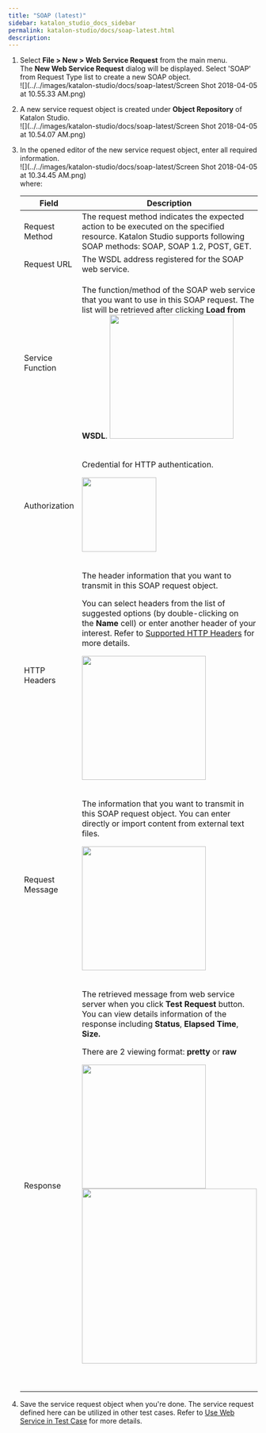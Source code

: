 ```yaml
---
title: "SOAP (latest)" 
sidebar: katalon_studio_docs_sidebar
permalink: katalon-studio/docs/soap-latest.html 
description: 
---
```

1.  Select **File > New > Web Service Request** from the main menu. The **New Web Service Request** dialog will be displayed. Select 'SOAP' from Request Type list to create a new SOAP object.  
    ![](../../images/katalon-studio/docs/soap-latest/Screen Shot 2018-04-05 at 10.55.33 AM.png)  
      
    
2.  A new service request object is created under **Object Repository** of Katalon Studio.  
    ![](../../images/katalon-studio/docs/soap-latest/Screen Shot 2018-04-05 at 10.54.07 AM.png)  
      
    
3.  In the opened editor of the new service request object, enter all required information.  
    ![](../../images/katalon-studio/docs/soap-latest/Screen Shot 2018-04-05 at 10.34.45 AM.png)  
    where:
    
    <table class="wrapped confluenceTable" style="table-layout: fixed;"><thead style=""><tr style=""><th class="confluenceTh" style=""><div class="tablesorter-header-inner" style="">Field</div></th><th class="confluenceTh" style=""><div class="tablesorter-header-inner" style="">Description</div></th></tr></thead><tbody style=""><tr class="xtr-0" style=""><td class="xtd-0-0 confluenceTd" style="">Request Method</td><td class="xtd-0-1 confluenceTd" style=""><span style="">The request method indicates the expected action to be executed on the specified resource. Katalon Studio supports following SOAP methods: SOAP, SOAP 1.2, POST, GET.</span></td></tr><tr class="xtr-1" style=""><td class="xtd-1-0 confluenceTd" style="">Request URL</td><td class="xtd-1-1 confluenceTd" style="">The WSDL address registered for the SOAP web service.</td></tr><tr class="xtr-2" style=""><td class="xtd-2-0 confluenceTd" style="">Service Function</td><td class="xtd-2-1 confluenceTd" style=""><div class="content-wrapper" style=""><p style="">The function/method of the SOAP web service that you want to use in this SOAP request. The list will be retrieved after clicking&nbsp;<strong style="">Load from WSDL</strong>. <span class="confluence-embedded-file-wrapper confluence-embedded-manual-size" style=""><img class="confluence-embedded-image" height="250" src="../../images/katalon-studio/docs/soap-latest/Screen Shot 2018-04-05 at 10.40.05 AM.png" data-image-src="/download/attachments/13697583/Screen%20Shot%202018-04-05%20at%2010.40.05%20AM.png?version=1&amp;modificationDate=1522899637000&amp;api=v2" data-unresolved-comment-count="0" data-linked-resource-id="13697838" data-linked-resource-version="1" data-linked-resource-type="attachment" data-linked-resource-default-alias="Screen Shot 2018-04-05 at 10.40.05 AM.png" data-base-url="https://docs.katalon.com" data-linked-resource-content-type="image/png" data-linked-resource-container-id="13697583" data-linked-resource-container-version="3" style=""></span></p></div></td></tr><tr class="xtr-3" style=""><td class="xtd-3-0 confluenceTd" style="">Authorization</td><td class="xtd-3-1 confluenceTd" style=""><div class="content-wrapper" style=""><p style="">Credential for HTTP authentication.</p><p style=""><span class="confluence-embedded-file-wrapper confluence-embedded-manual-size" style=""><img class="confluence-embedded-image" height="150" src="../../images/katalon-studio/docs/soap-latest/Screen Shot 2018-04-05 at 10.37.05 AM.png" data-image-src="/download/attachments/13697583/Screen%20Shot%202018-04-05%20at%2010.37.05%20AM.png?version=1&amp;modificationDate=1522899442000&amp;api=v2" data-unresolved-comment-count="0" data-linked-resource-id="13697836" data-linked-resource-version="1" data-linked-resource-type="attachment" data-linked-resource-default-alias="Screen Shot 2018-04-05 at 10.37.05 AM.png" data-base-url="https://docs.katalon.com" data-linked-resource-content-type="image/png" data-linked-resource-container-id="13697583" data-linked-resource-container-version="3" style=""></span></p></div></td></tr><tr class="xtr-4" style=""><td class="xtd-4-0 confluenceTd" style="">HTTP Headers</td><td class="xtd-4-1 confluenceTd" style=""><div class="content-wrapper" style=""><p style="">The header information that you want to transmit in this SOAP request object.</p><p style="">You can select headers from the list of suggested options (by double-clicking on the&nbsp;<strong style="">Name</strong>&nbsp;cell) or enter another header of your interest. Refer to&nbsp;<a class="external-link" href="https://developer.mozilla.org/en-US/docs/Web/HTTP/Headers" rel="nofollow" style="">Supported HTTP Headers</a>&nbsp;for more details.</p><p style=""><span class="confluence-embedded-file-wrapper confluence-embedded-manual-size" style=""><img class="confluence-embedded-image" height="250" src="../../images/katalon-studio/docs/soap-latest/Screen Shot 2018-04-05 at 10.39.09 AM.png" data-image-src="/download/attachments/13697583/Screen%20Shot%202018-04-05%20at%2010.39.09%20AM.png?version=1&amp;modificationDate=1522899567000&amp;api=v2" data-unresolved-comment-count="0" data-linked-resource-id="13697837" data-linked-resource-version="1" data-linked-resource-type="attachment" data-linked-resource-default-alias="Screen Shot 2018-04-05 at 10.39.09 AM.png" data-base-url="https://docs.katalon.com" data-linked-resource-content-type="image/png" data-linked-resource-container-id="13697583" data-linked-resource-container-version="3" style=""></span></p></div></td></tr><tr class="xtr-5" style=""><td class="xtd-5-0 confluenceTd" style="">Request Message</td><td class="xtd-5-1 confluenceTd" style=""><div class="content-wrapper" style=""><p style="">The information that you want to transmit in this SOAP request object.&nbsp;You can enter directly or import content from external text files.&nbsp;</p><p style=""><span class="confluence-embedded-file-wrapper confluence-embedded-manual-size" style=""><img class="confluence-embedded-image" height="250" src="../../images/katalon-studio/docs/soap-latest/Screen Shot 2018-04-05 at 10.41.28 AM.png" data-image-src="/download/attachments/13697583/Screen%20Shot%202018-04-05%20at%2010.41.28%20AM.png?version=2&amp;modificationDate=1522900253000&amp;api=v2" data-unresolved-comment-count="0" data-linked-resource-id="13697839" data-linked-resource-version="2" data-linked-resource-type="attachment" data-linked-resource-default-alias="Screen Shot 2018-04-05 at 10.41.28 AM.png" data-base-url="https://docs.katalon.com" data-linked-resource-content-type="image/png" data-linked-resource-container-id="13697583" data-linked-resource-container-version="3" style=""></span></p></div></td></tr><tr class="xtr-6" style=""><td class="xtd-6-0 confluenceTd" style="">Response</td><td class="xtd-6-1 confluenceTd" style=""><div class="content-wrapper" style=""><p style="">The retrieved message from web service server when you click&nbsp;<strong style="">Test Request </strong>button. You can view details information of the response including <strong style="">Status</strong>, <strong style="">Elapsed Time</strong>, <strong style="">Size.</strong></p><p style="">There are 2 viewing format: <strong style="">pretty</strong> or <strong style="">raw</strong></p><p style=""><span class="confluence-embedded-file-wrapper confluence-embedded-manual-size" style=""><img class="confluence-embedded-image" height="250" src="../../images/katalon-studio/docs/soap-latest/Screen Shot 2018-04-05 at 10.50.38 AM.png" data-image-src="/download/attachments/13697583/Screen%20Shot%202018-04-05%20at%2010.50.38%20AM.png?version=1&amp;modificationDate=1522900319000&amp;api=v2" data-unresolved-comment-count="0" data-linked-resource-id="13697841" data-linked-resource-version="1" data-linked-resource-type="attachment" data-linked-resource-default-alias="Screen Shot 2018-04-05 at 10.50.38 AM.png" data-base-url="https://docs.katalon.com" data-linked-resource-content-type="image/png" data-linked-resource-container-id="13697583" data-linked-resource-container-version="3" style=""></span> <span class="confluence-embedded-file-wrapper confluence-embedded-manual-size" style=""><img class="confluence-embedded-image" width="353" src="../../images/katalon-studio/docs/soap-latest/Screen Shot 2018-04-05 at 10.52.27 AM.png" data-image-src="/download/attachments/13697583/Screen%20Shot%202018-04-05%20at%2010.52.27%20AM.png?version=1&amp;modificationDate=1522900390000&amp;api=v2" data-unresolved-comment-count="0" data-linked-resource-id="13697842" data-linked-resource-version="1" data-linked-resource-type="attachment" data-linked-resource-default-alias="Screen Shot 2018-04-05 at 10.52.27 AM.png" data-base-url="https://docs.katalon.com" data-linked-resource-content-type="image/png" data-linked-resource-container-id="13697583" data-linked-resource-container-version="3" style=""></span></p><p style="">&nbsp;</p></div></td></tr></tbody></table>
    
4.  Save the service request object when you're done. The service request defined here can be utilized in other test cases. Refer to [Use Web Service in Test Case](/display/KD/Using+Web+Service+in+Test+Case) for more details.